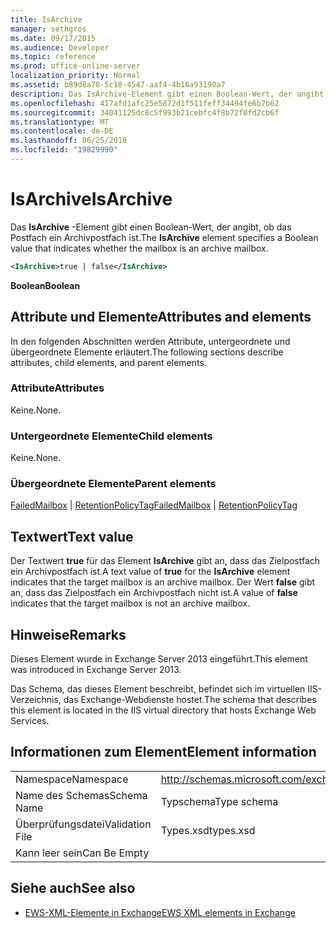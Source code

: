 ```yaml
---
title: IsArchive
manager: sethgros
ms.date: 09/17/2015
ms.audience: Developer
ms.topic: reference
ms.prod: office-online-server
localization_priority: Normal
ms.assetid: b89d8a78-5c18-4547-aaf4-4b16a93190a7
description: Das IsArchive-Element gibt einen Boolean-Wert, der angibt, ob das Postfach ein Archivpostfach ist.
ms.openlocfilehash: 417afd1afc25e5872d1f511feff34494fe6b7b62
ms.sourcegitcommit: 34041125dc8c5f993b21cebfc4f8b72f0fd2cb6f
ms.translationtype: MT
ms.contentlocale: de-DE
ms.lasthandoff: 06/25/2018
ms.locfileid: "19829990"
---
```

# <a name="isarchive"></a><span data-ttu-id="a0387-103">IsArchive</span><span class="sxs-lookup"><span data-stu-id="a0387-103">IsArchive</span></span>

<span data-ttu-id="a0387-104">Das **IsArchive** -Element gibt einen Boolean-Wert, der angibt, ob das Postfach ein Archivpostfach ist.</span><span class="sxs-lookup"><span data-stu-id="a0387-104">The **IsArchive** element specifies a Boolean value that indicates whether the mailbox is an archive mailbox.</span></span> 
  
```XML
<IsArchive>true | false</IsArchive>
```

 <span data-ttu-id="a0387-105">**Boolean**</span><span class="sxs-lookup"><span data-stu-id="a0387-105">**Boolean**</span></span>
## <a name="attributes-and-elements"></a><span data-ttu-id="a0387-106">Attribute und Elemente</span><span class="sxs-lookup"><span data-stu-id="a0387-106">Attributes and elements</span></span>

<span data-ttu-id="a0387-107">In den folgenden Abschnitten werden Attribute, untergeordnete und übergeordnete Elemente erläutert.</span><span class="sxs-lookup"><span data-stu-id="a0387-107">The following sections describe attributes, child elements, and parent elements.</span></span>
  
### <a name="attributes"></a><span data-ttu-id="a0387-108">Attribute</span><span class="sxs-lookup"><span data-stu-id="a0387-108">Attributes</span></span>

<span data-ttu-id="a0387-109">Keine.</span><span class="sxs-lookup"><span data-stu-id="a0387-109">None.</span></span>
  
### <a name="child-elements"></a><span data-ttu-id="a0387-110">Untergeordnete Elemente</span><span class="sxs-lookup"><span data-stu-id="a0387-110">Child elements</span></span>

<span data-ttu-id="a0387-111">Keine.</span><span class="sxs-lookup"><span data-stu-id="a0387-111">None.</span></span>
  
### <a name="parent-elements"></a><span data-ttu-id="a0387-112">Übergeordnete Elemente</span><span class="sxs-lookup"><span data-stu-id="a0387-112">Parent elements</span></span>

<span data-ttu-id="a0387-113">[FailedMailbox](failedmailbox.md) | [RetentionPolicyTag](retentionpolicytag.md)</span><span class="sxs-lookup"><span data-stu-id="a0387-113">[FailedMailbox](failedmailbox.md) | [RetentionPolicyTag](retentionpolicytag.md)</span></span>
  
## <a name="text-value"></a><span data-ttu-id="a0387-114">Textwert</span><span class="sxs-lookup"><span data-stu-id="a0387-114">Text value</span></span>

<span data-ttu-id="a0387-115">Der Textwert **true** für das Element **IsArchive** gibt an, dass das Zielpostfach ein Archivpostfach ist.</span><span class="sxs-lookup"><span data-stu-id="a0387-115">A text value of **true** for the **IsArchive** element indicates that the target mailbox is an archive mailbox.</span></span> <span data-ttu-id="a0387-116">Der Wert **false** gibt an, dass das Zielpostfach ein Archivpostfach nicht ist.</span><span class="sxs-lookup"><span data-stu-id="a0387-116">A value of **false** indicates that the target mailbox is not an archive mailbox.</span></span> 
  
## <a name="remarks"></a><span data-ttu-id="a0387-117">Hinweise</span><span class="sxs-lookup"><span data-stu-id="a0387-117">Remarks</span></span>

<span data-ttu-id="a0387-118">Dieses Element wurde in Exchange Server 2013 eingeführt.</span><span class="sxs-lookup"><span data-stu-id="a0387-118">This element was introduced in Exchange Server 2013.</span></span>
  
<span data-ttu-id="a0387-119">Das Schema, das dieses Element beschreibt, befindet sich im virtuellen IIS-Verzeichnis, das Exchange-Webdienste hostet.</span><span class="sxs-lookup"><span data-stu-id="a0387-119">The schema that describes this element is located in the IIS virtual directory that hosts Exchange Web Services.</span></span>
  
## <a name="element-information"></a><span data-ttu-id="a0387-120">Informationen zum Element</span><span class="sxs-lookup"><span data-stu-id="a0387-120">Element information</span></span>

|||
|:-----|:-----|
|<span data-ttu-id="a0387-121">Namespace</span><span class="sxs-lookup"><span data-stu-id="a0387-121">Namespace</span></span>  <br/> |http://schemas.microsoft.com/exchange/services/2006/types  <br/> |
|<span data-ttu-id="a0387-122">Name des Schemas</span><span class="sxs-lookup"><span data-stu-id="a0387-122">Schema Name</span></span>  <br/> |<span data-ttu-id="a0387-123">Typschema</span><span class="sxs-lookup"><span data-stu-id="a0387-123">Type schema</span></span>  <br/> |
|<span data-ttu-id="a0387-124">Überprüfungsdatei</span><span class="sxs-lookup"><span data-stu-id="a0387-124">Validation File</span></span>  <br/> |<span data-ttu-id="a0387-125">Types.xsd</span><span class="sxs-lookup"><span data-stu-id="a0387-125">types.xsd</span></span>  <br/> |
|<span data-ttu-id="a0387-126">Kann leer sein</span><span class="sxs-lookup"><span data-stu-id="a0387-126">Can Be Empty</span></span>  <br/> ||
   
## <a name="see-also"></a><span data-ttu-id="a0387-127">Siehe auch</span><span class="sxs-lookup"><span data-stu-id="a0387-127">See also</span></span>



- [<span data-ttu-id="a0387-128">EWS-XML-Elemente in Exchange</span><span class="sxs-lookup"><span data-stu-id="a0387-128">EWS XML elements in Exchange</span></span>](ews-xml-elements-in-exchange.md)


